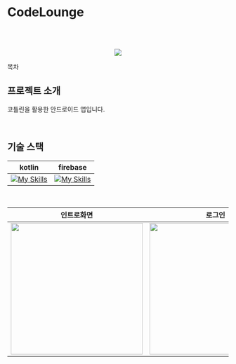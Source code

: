 # CodeLounge
<br>

<p align="center">
  <br>
  <img src="https://github.com/user-attachments/assets/ef0aed17-89b8-483c-a1d2-993f9e4c536e">
  <br>
</p>

목차

## 프로젝트 소개

<p align="justify">
코틀린을 활용한 안드로이드 앱입니다.
</p>

<br>

## 기술 스택

| kotlin | firebase |
| :--------: | :--------: |
|[![My Skills](https://skillicons.dev/icons?i=kotlin&theme=light)](https://skillicons.dev)|[![My Skills](https://skillicons.dev/icons?i=firebase&theme=light)](https://skillicons.dev)|

<br>

|인트로화면|로그인|메인화면|
|:---:|:---:|:---:|
|<img src="https://github.com/user-attachments/assets/b3318eae-ee25-4330-9ad9-8c0a61999272" width="300">|<img src="https://github.com/user-attachments/assets/1dda4c1e-bb2a-4069-8ded-12efc09c4feb" width="300">|<img src="https://github.com/user-attachments/assets/9d873c40-38dd-450e-9b4c-84cbb7535365" width="300">|
<br>


